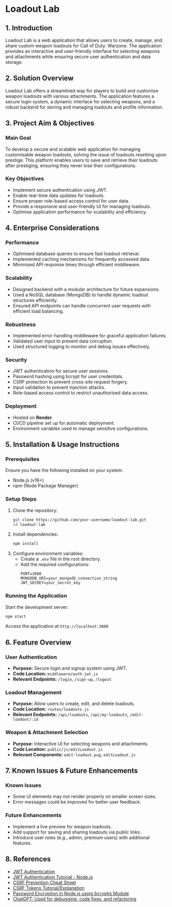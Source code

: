 # Loadout Lab

## 1. Introduction

Loadout Lab is a web application that allows users to create, manage, and share custom weapon loadouts for Call of Duty: Warzone. The application provides an interactive and user-friendly interface for selecting weapons and attachments while ensuring secure user authentication and data storage.

## 2. Solution Overview

Loadout Lab offers a streamlined way for players to build and customise weapon loadouts with various attachments. The application features a secure login system, a dynamic interface for selecting weapons, and a robust backend for storing and managing loadouts and profile information.

## 3. Project Aim & Objectives

### Main Goal

To develop a secure and scalable web application for managing customisable weapon loadouts, solving the issue of loadouts resetting upon prestige. This platform enables users to save and retrieve their loadouts after prestiging, ensuring they never lose their configurations.

### Key Objectives

- Implement secure authentication using JWT.
- Enable real-time data updates for loadouts.
- Ensure proper role-based access control for user data.
- Provide a responsive and user-friendly UI for managing loadouts.
- Optimise application performance for scalability and efficiency.

## 4. Enterprise Considerations

### **Performance**

- Optimised database queries to ensure fast loadout retrieval.
- Implemented caching mechanisms for frequently accessed data.
- Minimised API response times through efficient middleware.

### **Scalability**

- Designed backend with a modular architecture for future expansions.
- Used a NoSQL database (MongoDB) to handle dynamic loadout structures efficiently.
- Ensured API endpoints can handle concurrent user requests with efficient load balancing.

### **Robustness**

- Implemented error-handling middleware for graceful application failures.
- Validated user input to prevent data corruption.
- Used structured logging to monitor and debug issues effectively.

### **Security**

- JWT authentication for secure user sessions.
- Password hashing using bcrypt for user credentials.
- CSRF protection to prevent cross-site request forgery.
- Input validation to prevent injection attacks.
- Role-based access control to restrict unauthorised data access.

### **Deployment**

- Hosted on **Render**.
- CI/CD pipeline set up for automatic deployment.
- Environment variables used to manage sensitive configurations.

## 5. Installation & Usage Instructions

### **Prerequisites**

Ensure you have the following installed on your system:

- Node.js (v16+)
- npm (Node Package Manager)

### **Setup Steps**

1. Clone the repository:
   ```sh
   git clone https://github.com/your-username/loadout-lab.git
   cd loadout-lab
   ```
2. Install dependencies:
   ```sh
   npm install
   ```
3. Configure environment variables:
   - Create a `.env` file in the root directory.
   - Add the required configurations:
     ```env
     PORT=3000
     MONGODB_URI=your_mongodb_connection_string
     JWT_SECRET=your_secret_key
     ```

### **Running the Application**

Start the development server:

```sh
npm start
```

Access the application at `http://localhost:3000`

## 6. Feature Overview

### **User Authentication**

- **Purpose:** Secure login and signup system using JWT.
- **Code Location:** `middleware/auth-jwt.js`
- **Relevant Endpoints:** `/login`, `/sign-up`, `/logout`

### **Loadout Management**

- **Purpose:** Allow users to create, edit, and delete loadouts.
- **Code Location:** `routes/loadouts.js`
- **Relevant Endpoints:** `/api/loadouts`, `/api/my-loadouts`, `/edit-loadout/:id`

### **Weapon & Attachment Selection**

- **Purpose:** Interactive UI for selecting weapons and attachments.
- **Code Location:** `public/js/editLoadout.js`
- **Relevant Components:** `edit-loadout.pug`, `editLoadout.js`

## 7. Known Issues & Future Enhancements

### **Known Issues**

- Some UI elements may not render properly on smaller screen sizes.
- Error messages could be improved for better user feedback.

### **Future Enhancements**

- Implement a live preview for weapon loadouts.
- Add support for saving and sharing loadouts via public links.
- Introduce user roles (e.g., admin, premium users) with additional features.

## 8. References

- [JWT Authentication](https://www.geeksforgeeks.org/json-web-token-jwt/)
- [JWT Authentication Tutorial - Node.js](https://www.youtube.com/watch?v=mbsmsi7l3r4)
- [CSRF Prevention Cheat Sheet](https://cheatsheetseries.owasp.org/cheatsheets/Cross-Site_Request_Forgery_Prevention_Cheat_Sheet.html)
- [CSRF Tokens Tutorial/Explanation](https://www.youtube.com/watch?v=80S8h5hEwTY)
- [Password Encryption in Node.js using bcryptjs Module](https://www.geeksforgeeks.org/password-encryption-in-node-js-using-bcryptjs-module/)
- [ChatGPT: Used for debugging, code fixes, and refactoring](https://chatgpt.com/)
